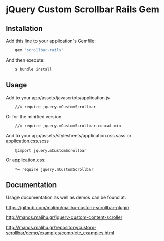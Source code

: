 # jQuery Custom Scrollbar Rails Gem


## Installation

Add this line to your application's Gemfile:

```ruby
    gem 'scrollbar-rails'
```

And then execute:
```
    $ bundle install
```

## Usage

Add to your app/assets/javascripts/application.js

```
    //= require jquery.mCustomScrollbar
```

Or for the minified version

```
    //= require jquery.mCustomScrollbar.concat.min
```

And to your app/assets/stylesheets/application.css.sass or application.css.scss


```
    @import jquery.mCustomScrollbar
```

Or application.css:

```
    *= require jquery.mCustomScrollbar
```


## Documentation

Usage documentation as well as demos can be found at:

https://github.com/malihu/malihu-custom-scrollbar-plugin

http://manos.malihu.gr/jquery-custom-content-scroller

http://manos.malihu.gr/repository/custom-scrollbar/demo/examples/complete_examples.html

